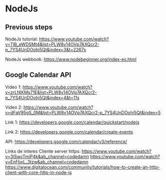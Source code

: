 # NodeJs
## Previous steps
NodeJs tutorial: https://www.youtube.com/watch?v=TlB_eWDSMt4&list=PLW8v14OVp7AXQcr2-p_7YS4UnDOohi5Qt&index=3&t=2267s

NodeJs webbook: https://www.nodebeginner.org/index-es.html

## Google Calendar API
Video 1: https://www.youtube.com/watch?v=zrLf4KMs71E&list=PLW8v14OVp7AXQcr2-p_7YS4UnDOohi5Qt&index=4&t=11s

Video 2: https://www.youtube.com/watch?v=dFaV95gS_0M&list=PLW8v14OVp7AXQcr2-p_7YS4UnDOohi5Qt&index=5

Link 1: https://developers.google.com/calendar/quickstart/nodejs

Link 2: https://developers.google.com/calendar/create-events

API: https://developers.google.com/calendar/v3/reference/

Links de interes Cliente server https:
https://www.youtube.com/watch?v=3lSwcTmiP4k&ab_channel=codedamn
https://www.youtube.com/watch?v=EnFbxL_3tzw&ab_channel=codedamn
https://www.digitalocean.com/community/tutorials/how-to-create-an-http-client-with-core-http-in-node-js

